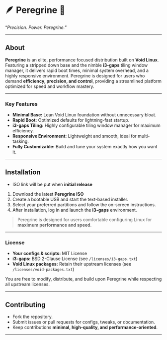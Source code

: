 # 🪶 Peregrine 🔩
“*Precision. Power. Peregrine.*”

---

## About

**Peregrine** is an elite, performance focused distribution built on **Void Linux**. Featuring a stripped down base and the nimble **i3-gaps** tiling window manager, it delivers rapid boot times, minimal system overhead, and a highly responsive environment. Peregrine is designed for users who demand **efficiency, precision, and control**, providing a streamlined platform optimized for speed and workflow mastery.

---

### Key Features

- **Minimal Base:** Lean Void Linux foundation without unnecessary bloat.  
- **Rapid Boot:** Optimized defaults for lightning-fast startup.  
- **i3-gaps Tiling:** Highly configurable tiling window manager for maximum efficiency.  
- **Responsive Environment:** Lightweight and smooth, ideal for multi-tasking.  
- **Fully Customizable:** Build and tune your system exactly how you want it.  

---

## Installation
- ISO link will be put when **initial release**
1. Download the latest **Peregrine ISO** 
2. Create a bootable USB and start the text-based installer.  
3. Select your preferred partitions and follow the on-screen instructions.  
4. After installation, log in and launch the **i3-gaps** environment.  

> Peregrine is designed for users comfortable configuring Linux for **maximum performance and speed**.

---

### **License**

- **Your configs & scripts:** MIT License  
- **i3-gaps:** BSD 2-Clause License (see `/licenses/i3-gaps.txt`)  
- **Void Linux packages:** Retain their upstream licenses (see `/licenses/void-packages.txt`)  

You are free to modify, distribute, and build upon Peregrine while respecting all upstream licenses.

---

## **Contributing**

- Fork the repository.  
- Submit issues or pull requests for configs, tweaks, or documentation.  
- Keep contributions **minimal, high-quality, and performance-oriented**.  

---
